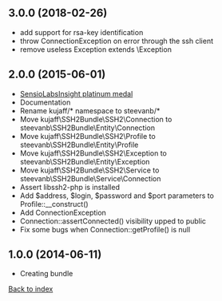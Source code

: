 3.0.0 (2018-02-26)
------------------
- add support for rsa-key identification
- throw ConnectionException on error through the ssh client
- remove useless Exception extends \Exception

2.0.0 (2015-06-01)
------------------

- [SensioLabsInsight platinum medal](https://insight.sensiolabs.com/projects/9a2a6100-fc21-4534-8909-737469d0a590)
- Documentation
- Rename kujaff/* namespace to steevanb/*
- Move kujaff\SSH2Bundle\SSH2\Connection to steevanb\SSH2Bundle\Entity\Connection
- Move kujaff\SSH2Bundle\SSH2\Profile to steevanb\SSH2Bundle\Entity\Profile
- Move kujaff\SSH2Bundle\SSH2\Exception to steevanb\SSH2Bundle\Entity\Exception
- Move kujaff\SSH2Bundle\SSH2\Service to steevanb\SSH2Bundle\Service\Connection
- Assert libssh2-php is installed
- Add $address, $login, $password and $port parameters to Profile::__construct()
- Add ConnectionException
- Connection::assertConnected() visibility upped to public
- Fix some bugs when Connection::getProfile() is null

1.0.0 (2014-06-11)
------------------

- Creating bundle

[Back to index](../../README.md)
